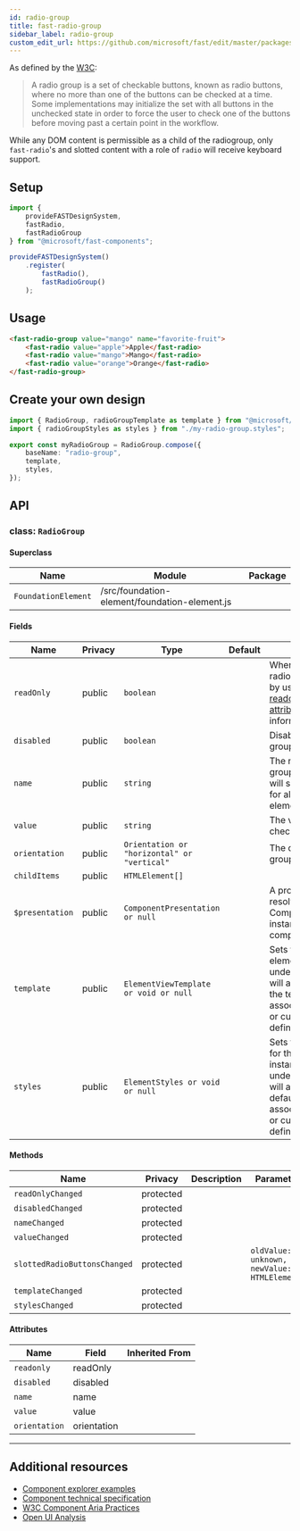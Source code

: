 ```yaml
---
id: radio-group
title: fast-radio-group
sidebar_label: radio-group
custom_edit_url: https://github.com/microsoft/fast/edit/master/packages/web-components/fast-foundation/src/radio-group/README.md
---
```


As defined by the [W3C](https://w3c.github.io/aria-practices/#radiobutton):

> A radio group is a set of checkable buttons, known as radio buttons, where no more than one of the buttons can be checked at a time. Some implementations may initialize the set with all buttons in the unchecked state in order to force the user to check one of the buttons before moving past a certain point in the workflow.

While any DOM content is permissible as a child of the radiogroup, only `fast-radio`'s and slotted content with a role of `radio` will receive keyboard support.

## Setup

```ts
import {
    provideFASTDesignSystem,
    fastRadio,
    fastRadioGroup
} from "@microsoft/fast-components";

provideFASTDesignSystem()
    .register(
        fastRadio(),
        fastRadioGroup()
    );
```

## Usage

```html live
<fast-radio-group value="mango" name="favorite-fruit">
    <fast-radio value="apple">Apple</fast-radio>
    <fast-radio value="mango">Mango</fast-radio>
    <fast-radio value="orange">Orange</fast-radio>
</fast-radio-group>
```

## Create your own design

```ts
import { RadioGroup, radioGroupTemplate as template } from "@microsoft/fast-foundation";
import { radioGroupStyles as styles } from "./my-radio-group.styles";

export const myRadioGroup = RadioGroup.compose({
    baseName: "radio-group",
    template,
    styles,
});
```

## API



### class: `RadioGroup`

#### Superclass

| Name                | Module                                        | Package |
| ------------------- | --------------------------------------------- | ------- |
| `FoundationElement` | /src/foundation-element/foundation-element.js |         |

#### Fields

| Name            | Privacy | Type                                        | Default | Description                                                                                                                                                                                      | Inherited From    |
| --------------- | ------- | ------------------------------------------- | ------- | ------------------------------------------------------------------------------------------------------------------------------------------------------------------------------------------------ | ----------------- |
| `readOnly`      | public  | `boolean`                                   |         | When true, the child radios will be immutable by user interaction. See [readonly HTML attribute](https://developer.mozilla.org/en-US/docs/Web/HTML/Attributes/readonly) for more information. |                   |
| `disabled`      | public  | `boolean`                                   |         | Disables the radio group and child radios.                                                                                                                                                       |                   |
| `name`          | public  | `string`                                    |         | The name of the radio group. Setting this value will set the name value for all child radio elements.                                                                                            |                   |
| `value`         | public  | `string`                                    |         | The value of the checked radio                                                                                                                                                                   |                   |
| `orientation`   | public  | `Orientation or "horizontal" or "vertical"` |         | The orientation of the group                                                                                                                                                                     |                   |
| `childItems`    | public  | `HTMLElement[]`                             |         |                                                                                                                                                                                                  |                   |
| `$presentation` | public  | `ComponentPresentation or null`             |         | A property which resolves the ComponentPresentation instance for the current component.                                                                                                          | FoundationElement |
| `template`      | public  | `ElementViewTemplate or void or null`       |         | Sets the template of the element instance. When undefined, the element will attempt to resolve the template from the associated presentation or custom element definition.                       | FoundationElement |
| `styles`        | public  | `ElementStyles or void or null`             |         | Sets the default styles for the element instance. When undefined, the element will attempt to resolve default styles from the associated presentation or custom element definition.              | FoundationElement |

#### Methods

| Name                         | Privacy   | Description | Parameters                                   | Return | Inherited From    |
| ---------------------------- | --------- | ----------- | -------------------------------------------- | ------ | ----------------- |
| `readOnlyChanged`            | protected |             |                                              | `void` |                   |
| `disabledChanged`            | protected |             |                                              | `void` |                   |
| `nameChanged`                | protected |             |                                              | `void` |                   |
| `valueChanged`               | protected |             |                                              | `void` |                   |
| `slottedRadioButtonsChanged` | protected |             | `oldValue: unknown, newValue: HTMLElement[]` | `void` |                   |
| `templateChanged`            | protected |             |                                              | `void` | FoundationElement |
| `stylesChanged`              | protected |             |                                              | `void` | FoundationElement |

#### Attributes

| Name          | Field       | Inherited From |
| ------------- | ----------- | -------------- |
| `readonly`    | readOnly    |                |
| `disabled`    | disabled    |                |
| `name`        | name        |                |
| `value`       | value       |                |
| `orientation` | orientation |                |

<hr/>


## Additional resources

* [Component explorer examples](https://explore.fast.design/components/fast-radio-group)
* [Component technical specification](https://github.com/microsoft/fast/blob/master/packages/web-components/fast-foundation/src/radio-group/radio-group.spec.md)
* [W3C Component Aria Practices](https://www.w3.org/TR/wai-aria/#radiogroup)
* [Open UI Analysis](https://open-ui.org/components/radio-button.research)